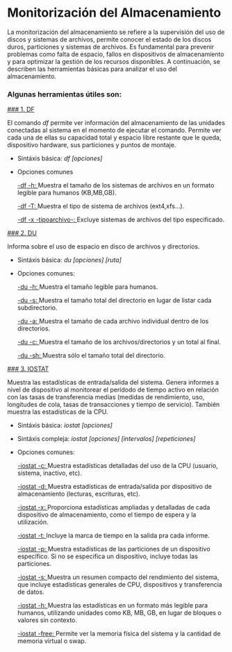 # Monitorización del Almacenamiento
La monitorización del almacenamiento se refiere a la supervisión del uso de discos y sistemas de archivos, permite conocer el estado de los discos duros, particiones y sistemas de archivos. Es fundamental para prevenir problemas como falta de espacio, fallos en dispositivos de almacenamiento y para optimizar la gestión de los recursos disponibles. A continuación, se describen las herramientas básicas para analizar el uso del almacenamiento.

### Algunas herramientas útiles son:

[### 1. DF](https://github.com/user-attachments/assets/6e8d6d36-4cbb-48f0-911c-1cb069b89438)

El comando *df* permite ver información del almacenamiento de las unidades conectadas al sistema en el momento de ejecutar el comando. Permite ver cada una de ellas su capacidad total y espacio libre restante que le queda, dispositivo hardware, sus particiones y puntos de montaje.
  - Sintáxis básica: *df [opciones]*
  - Opciones comunes
    
      [-df -h: ](https://github.com/user-attachments/assets/bb5a9671-8db6-423f-b16c-153bc875ccef) Muestra el tamaño de los sistemas de archivos en un formato legible para humanos (KB,MB,GB).
    
      [-df -T: ](https://github.com/user-attachments/assets/51806cb7-a41e-4fa1-9a88-c705bdefd9c0) Muestra el tipo de sistema de archivos (ext4,xfs...).
    
      [-df -x -tipoarchivo-: ](https://github.com/user-attachments/assets/5c2df9bf-2440-4de0-af03-39b96c7c32a0) Excluye sistemas de archivos del tipo especificado.

[### 2. DU](https://github.com/user-attachments/assets/3958c15a-2ffc-4d1e-a479-b69b6e5a1376)

Informa sobre el uso de espacio en disco de archivos y directorios.
  - Sintáxis básica: *du [opciones] [ruta]*
  - Opciones comunes:
    
    [-du -h: ](https://github.com/user-attachments/assets/a3add6cf-c89e-419b-93f6-d6de317d6ceb) Muestra el tamaño legible para humanos.
      
    [-du -s: ](https://github.com/user-attachments/assets/6295e53a-1a9b-4062-8f0a-6f992343e681) Muestra el tamaño total del directorio en lugar de listar cada subdirectorio.
      
    [-du -a: ](https://github.com/user-attachments/assets/649bbf8b-5772-4f04-8d67-ea590d52f614) Muestra el tamaño de cada archivo individual dentro de los directorios.
      
    [-du -c: ](https://github.com/user-attachments/assets/c880b3d5-a4aa-4fe3-a9d0-3849a83d96c3) Muestra el tamaño de los archivos/directorios y un total al final.
      
    [-du -sh: ](https://github.com/user-attachments/assets/c880b3d5-a4aa-4fe3-a9d0-3849a83d96c3) Muestra sólo el tamaño total del directorio.

[### 3. IOSTAT](https://github.com/user-attachments/assets/42d0b6fa-5e37-41c2-a4fa-1924f2b771cf)

Muestra las estadísticas de entrada/salida del sistema. Genera informes a nivel de dispositivo al monitorear el perídodo de tiempo activo en relación con las tasas de transferencia medias (medidas de rendimiento, uso, longitudes de cola, tasas de transacciones y tiempo de servicio). También muestra las estadísticas de la CPU.
  - Sintáxis básica: *iostat [opciones]*
  - Sintáxis compleja: *iostat [opciones] [intervalos] [repeticiones]*
  - Opciones comunes:
    
      [-iostat -c: ](https://github.com/user-attachments/assets/d06a43a3-bf4e-4905-aeb6-1b9ad701271f) Muestra estadísticas detalladas del uso de la CPU (usuario, sistema, inactivo, etc).
        
      [-iostat -d: ](https://github.com/user-attachments/assets/2ffa4d57-fd85-4b2c-8e1b-5d787c3f0190) Muestra estadísticas de entrada/salida por dispositivo de almacenamiento (lecturas, escrituras, etc).
        
      [-iostat -x: ](https://github.com/user-attachments/assets/9a98da98-f910-4671-b031-95b18518fca1) Proporciona estadísticas ampliadas y detalladas de cada dispositivo de almacenamiento, como el tiempo de espera y la utilización.
        
      [-iostat -t: ](https://github.com/user-attachments/assets/4321a0d5-8b04-4a5e-9c61-85775f47fa97) Incluye la marca de tiempo en la salida pra cada informe.
        
      [-iostat -p: ](https://github.com/user-attachments/assets/a06700a5-0e9d-4948-9ba3-f756dbd94e0e) Muestra estadísticas de las particiones de un dispositivo específico. Si no se especifica un dispositivo, incluye todas las particiones.
        
      [-iostat -s: ](https://github.com/user-attachments/assets/15bdee9d-7e02-476c-a4e6-8182cc2b2781) Muestra un resumen compacto del rendimiento del sistema, que incluye estadísticas generales de CPU, dispositivos y transferencia de datos.
        
      [-iostat -h: ](https://github.com/user-attachments/assets/5019cba6-27dd-4d9a-84ce-93a798be3589) Muestra las estadísticas en un formato más legible para humanos, utilizando unidades como KB, MB, GB, en lugar de bloques o valores sin contexto.
        
      [-iostat -free: ](https://github.com/user-attachments/assets/e694d455-487a-4541-9816-1e83213a7148) Permite ver la memoria física del sistema y la cantidad de memoria virtual o swap.
        
